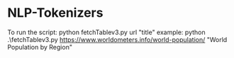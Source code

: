# NLP-Tokenizers

To run the script: python fetchTablev3.py url "title"
example: python .\fetchTablev3.py https://www.worldometers.info/world-population/ "World Population by Region"
